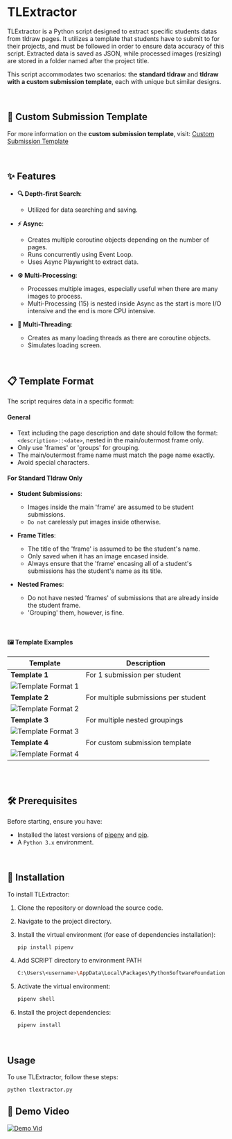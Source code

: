 # TLExtractor

TLExtractor is a Python script designed to extract specific students datas from tldraw pages. It utilizes a template that students have to submit to for their projects, and must be followed in order to ensure data accuracy of this script. Extracted data is saved as JSON, while processed images (resizing) are stored in a folder named after the project title. 

This script accommodates two scenarios: the **standard tldraw** and **tldraw with a custom submission template**, each with unique but similar designs.

</br>

## 📄 Custom Submission Template

For more information on the **custom submission template**, visit:
[Custom Submission Template](https://github.com/LamJingJie/tldraw/tree/dynamic_submission_template)

</br>

## ✨ Features

- **🔍 Depth-first Search**:
  - Utilized for data searching and saving.

- **⚡ Async**:
  - Creates multiple coroutine objects depending on the number of pages.  
  - Runs concurrently using Event Loop.
  - Uses Async Playwright to extract data.

- **⚙️ Multi-Processing**:
  - Processes multiple images, especially useful when there are many images to process.
  - Multi-Processing (15) is nested inside Async as the start is more I/O intensive and the end is more CPU intensive.

- **🧵 Multi-Threading**:
  - Creates as many loading threads as there are coroutine objects.
  - Simulates loading screen.

</br>

## 📋 Template Format

The script requires data in a specific format:

#### General
- Text including the page description and date should follow the format: `<description>::<date>`, nested in the main/outermost frame only.
- Only use 'frames' or 'groups' for grouping.
- The main/outermost frame name must match the page name exactly.
- Avoid special characters.

#### For Standard Tldraw Only
- **Student Submissions**: 
  - Images inside the main 'frame' are assumed to be student submissions. 
  - `Do not` carelessly put images inside otherwise.

- **Frame Titles**: 
  - The title of the 'frame' is assumed to be the student's name.
  - Only saved when it has an image encased inside.
  - Always ensure that the 'frame' encasing all of a student's submissions has the student's name as its title.

- **Nested Frames**: 
  - Do not have nested 'frames' of submissions that are already inside the student frame.
  - 'Grouping' them, however, is fine.

</br>

#### 🖼️ Template Examples

| Template | Description |
|----------|-------------|
| **Template 1** | For 1 submission per student |
| ![Template Format 1](./img/template_format1.png) | |
| **Template 2** | For multiple submissions per student |
| ![Template Format 2](/img/template_format2.png) | |
| **Template 3** | For multiple nested groupings |
| ![Template Format 3](/img/template_format3.png) | |
| **Template 4** | For custom submission template |
| ![Template Format 4](/img/template_format4.png) | |

</br></br>

## 🛠️ Prerequisites

Before starting, ensure you have:

- Installed the latest versions of [pipenv](https://pipenv.pypa.io/en/latest/) and [pip](https://pypi.org/project/pip/#history).
- A `Python 3.x` environment.

</br>

## 🚀 Installation

To install TLExtractor:

1. Clone the repository or download the source code.
2. Navigate to the project directory.
3. Install the virtual environment (for ease of dependencies installation):

    ```bash
    pip install pipenv
    ```

4. Add SCRIPT directory to environment PATH

    ```bash
    C:\Users\<username>\AppData\Local\Packages\PythonSoftwareFoundation\LocalCache\local-packages\Python312\Scripts
    ```

4. Activate the virtual environment:

    ```bash
    pipenv shell
    ```

5. Install the project dependencies:

    ```bash
    pipenv install
    ```
</br>

## Usage

To use TLExtractor, follow these steps:

```bash
python tlextractor.py
```

## 🎥 Demo Video

[![Demo Vid](https://github.com/user-attachments/assets/dc9f5a26-42ee-4a25-8939-9bdc7ec75dfa)](https://github.com/user-attachments/assets/dc9f5a26-42ee-4a25-8939-9bdc7ec75dfa)
